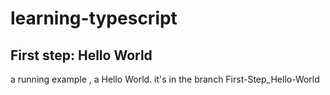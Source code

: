 # learning-typescript

## First step: Hello World
a running example , a Hello World.
it's in the branch First-Step_Hello-World
